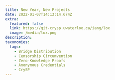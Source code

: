 ```yaml
---
title: New Year, New Projects
date: 2022-01-07T14:13:14.674Z
extra:
  featured: false
  link: https://git-crysp.uwaterloo.ca/iang/lox
  image: /media/lox.png
description:
taxonomies:
  tags:
    - Bridge Distribution
    - Censorship Circumvention
    - Zero-Knowledge Proofs
    - Anonymous Credentials
    - CrySP
---
```


